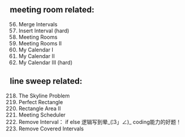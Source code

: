 ## meeting room related:  
56. Merge Intervals  
57. Insert Interval (hard)  
252. Meeting Rooms  
253. Meeting Rooms II  
729. My Calendar I  
731. My Calendar II  
732. My Calendar III (hard)  

## line sweep related:  
218. The Skyline Problem  
391. Perfect Rectangle  
850. Rectangle Area II  
1229. Meeting Scheduler  
1272. Remove Interval：  if else 逻辑写到晕_(¦3」∠)_ coding能力的好题！
1288. Remove Covered Intervals  
